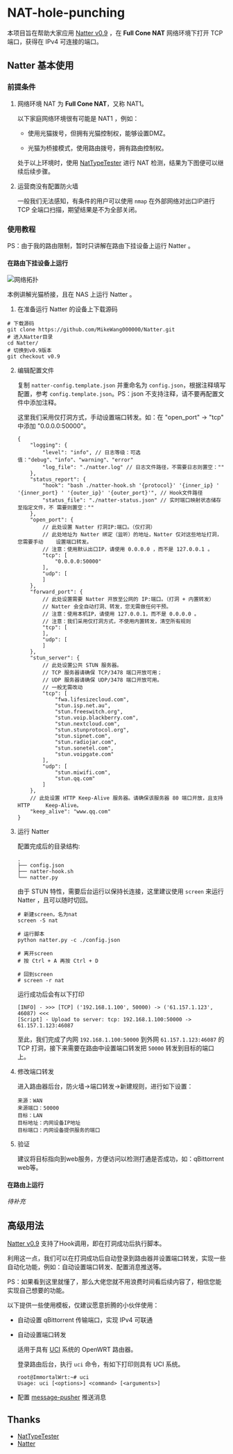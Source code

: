 # NAT-hole-punching

本项目旨在帮助大家应用 [Natter v0.9](https://github.com/MikeWang000000/Natter/tree/v0.9) ，在 **Full Cone NAT** 网络环境下打开 TCP 端口，获得在 IPv4 可连接的端口。

## Natter 基本使用

### 前提条件

1. 网络环境 NAT 为 **Full Cone NAT**，又称 NAT1。

    以下家庭网络环境很有可能是 NAT1 ，例如：

    * 使用光猫拨号，但拥有光猫控制权，能够设置DMZ。

    * 光猫为桥接模式，使用路由拨号，拥有路由控制权。

    处于以上环境时，使用 [NatTypeTester](https://github.com/HMBSbige/NatTypeTester) 进行 NAT 检测，结果为下图便可以继续后续步骤。

2. 运营商没有配置防火墙

    一般我们无法感知，有条件的用户可以使用 `nmap` 在外部网络对出口IP进行 TCP 全端口扫描，期望结果是不为全部关闭。

### 使用教程

PS：由于我的路由限制，暂时只讲解在路由下挂设备上运行 Natter 。

#### 在路由下挂设备上运行

![网络拓扑](img/network.jpg)

本例讲解光猫桥接，且在 NAS 上运行 Natter 。

1. 在准备运行 Natter 的设备上下载源码
```shell
# 下载源码
git clone https://github.com/MikeWang000000/Natter.git
# 进入Natter目录
cd Natter/
# 切换到v0.9版本
git checkout v0.9
```

2. 编辑配置文件

    复制 `natter-config.template.json` 并重命名为 `config.json`，根据注释填写配置，参考 `config.template.json`。PS：json 不支持注释，请不要再配置文件中添加注释。

    这里我们采用仅打洞方式，手动设置端口转发。如：在 "open_port" -> "tcp" 中添加 "0.0.0.0:50000"。
    ```
    {
        "logging": {
            "level": "info", // 日志等级：可选值："debug"、"info"、"warning"、"error"
            "log_file": "./natter.log" // 日志文件路径，不需要日志则置空：""
        },
        "status_report": {
            "hook": "bash ./natter-hook.sh '{protocol}' '{inner_ip} ' '{inner_port} ' '{outer_ip}' '{outer_port}'", // Hook文件路径
            "status_file": "./natter-status.json" // 实时端口映射状态储存至指定文件，不 需要则置空：""
        },
        "open_port": {
            // 此处设置 Natter 打洞IP:端口。（仅打洞）
            // 此处地址为 Natter 绑定（监听）的地址，Natter 仅对这些地址打洞，您需要手动    设置端口转发。
            // 注意：使用默认出口IP，请使用 0.0.0.0 ，而不是 127.0.0.1 。
            "tcp": [
                "0.0.0.0:50000"
            ],
            "udp": [
            ]
        },
        "forward_port": {
            // 此处设置需要 Natter 开放至公网的 IP:端口。（打洞 + 内置转发）
            // Natter 会全自动打洞、转发，您无需做任何干预。
            // 注意：使用本机IP，请使用 127.0.0.1，而不是 0.0.0.0 。
            // 注意：我们采用仅打洞方式，不使用内置转发，清空所有规则
            "tcp": [
            ],
            "udp": [
            ]
        },
        "stun_server": {
            // 此处设置公共 STUN 服务器。
            // TCP 服务器请确保 TCP/3478 端口开放可用；
            // UDP 服务器请确保 UDP/3478 端口开放可用。
            // 一般无需改动
            "tcp": [
                "fwa.lifesizecloud.com",
                "stun.isp.net.au",
                "stun.freeswitch.org",
                "stun.voip.blackberry.com",
                "stun.nextcloud.com",
                "stun.stunprotocol.org",
                "stun.sipnet.com",
                "stun.radiojar.com",
                "stun.sonetel.com",
                "stun.voipgate.com"
            ],
            "udp": [
                "stun.miwifi.com",
                "stun.qq.com"
            ]
        },
        // 此处设置 HTTP Keep-Alive 服务器。请确保该服务器 80 端口开放，且支持 HTTP     Keep-Alive。
        "keep_alive": "www.qq.com"
    }
    ```

3. 运行 Natter

    配置完成后的目录结构: 
    ```
    .
    ├── config.json
    ├── natter-hook.sh
    └── natter.py
    ```

    由于 STUN 特性，需要后台运行以保持长连接，这里建议使用 `screen` 来运行 Natter ，且可以随时切回。

    ```shell
    # 新建screen，名为nat
    screen -S nat

    # 运行脚本
    python natter.py -c ./config.json

    # 离开screen
    # 按 Ctrl + A 再按 Ctrl + D

    # 回到screen
    # screen -r nat
    ```
    运行成功后会有以下打印
    ```
    [INFO] - >>> [TCP] ('192.168.1.100', 50000) -> ('61.157.1.123', 46087) <<<
    [Script] - Upload to server: tcp: 192.168.1.100:50000 -> 61.157.1.123:46087
    ```
    至此，我们完成了内网 `192.168.1.100:50000` 到外网 `61.157.1.123:46087` 的 TCP 打洞，接下来需要在路由中设置端口转发把 `50000` 转发到目标的端口上。

4. 修改端口转发

    进入路由器后台，防火墙->端口转发->新建规则，进行如下设置：
    ```
    来源：WAN
    来源端口：50000
    目标：LAN
    目标地址：内网设备IP地址
    目标端口：内网设备提供服务的端口
    ```

5. 验证

    建议将目标指向到web服务，方便访问以检测打通是否成功，如：qBittorrent web等。

#### 在路由上运行

*待补充*

## 高级用法

[Natter v0.9](https://github.com/MikeWang000000/Natter/tree/v0.9) 支持了Hook调用，即在打洞成功后执行脚本。

利用这一点，我们可以在打洞成功后自动登录到路由器并设置端口转发，实现一些自动化功能，例如：自动设置端口转发、配置消息推送等。

PS：如果看到这里就懂了，那么大佬您就不用浪费时间看后续内容了，相信您能实现自己想要的功能。

以下提供一些使用模板，仅建议愿意折腾的小伙伴使用：

* 自动设置 qBittorrent 传输端口，实现 IPv4 可联通

* 自动设置端口转发

    适用于具有  [UCI](https://openwrt.org/zh/docs/guide-user/base-system/uci) 系统的 OpenWRT 路由器。

    登录路由后台，执行 `uci` 命令，有如下打印则具有 UCI 系统。

    ```
    root@ImmortalWrt:~# uci
    Usage: uci [<options>] <command> [<arguments>]
    ```

* 配置 [message-pusher](https://github.com/songquanpeng/message-pusher) 推送消息

## Thanks

* [NatTypeTester](https://github.com/HMBSbige/NatTypeTester)
* [Natter](https://github.com/MikeWang000000/Natter)
